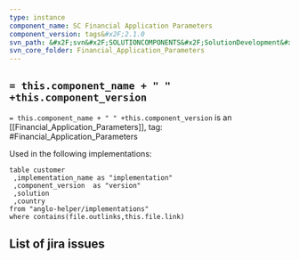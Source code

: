 ```yaml
---
type: instance
component_name: SC Financial Application Parameters
component_version: tags&#x2F;2.1.0
svn_path: &#x2F;svn&#x2F;SOLUTIONCOMPONENTS&#x2F;SolutionDevelopment&#x2F;Financial_Application_Parameters
svn_core_folder: Financial_Application_Parameters
---
```


## `= this.component_name + " " +this.component_version`

`= this.component_name + " " +this.component_version` is an [[Financial_Application_Parameters]],
tag: #Financial_Application_Parameters

Used in the following implementations:
```dataview
table customer
 ,implementation_name as "implementation"
 ,component_version  as "version"
 ,solution
 ,country  
from "anglo-helper/implementations"
where contains(file.outlinks,this.file.link)
```


## List of jira issues
